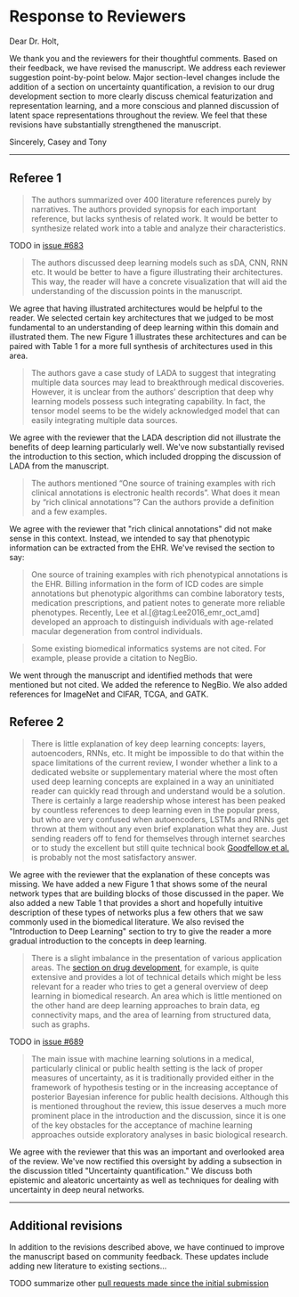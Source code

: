 # Response to Reviewers

Dear Dr. Holt,

We thank you and the reviewers for their thoughtful comments.
Based on their feedback, we have revised the manuscript.
We address each reviewer suggestion point-by-point below.
Major section-level changes include the addition of a section on uncertainty quantification, a revision to our drug development section to more clearly discuss chemical featurization and representation learning, and a more conscious and planned discussion of latent space representations throughout the review.
We feel that these revisions have substantially strengthened the manuscript.

Sincerely,
Casey and Tony

***

## Referee 1

> The authors summarized over 400 literature references purely by narratives.
The authors provided synopsis for each important reference, but lacks synthesis of related work.
It would be better to synthesize related work into a table and analyze their characteristics.

TODO in [issue #683](https://github.com/greenelab/deep-review/issues/683)

> The authors discussed deep learning models such as sDA, CNN, RNN etc.
It would be better to have a figure illustrating their architectures.
This way, the reader will have a concrete visualization that will aid the understanding of the discussion points in the manuscript.

We agree that having illustrated architectures would be helpful to the reader.
We selected certain key architectures that we judged to be most fundamental to an understanding of deep learning within this domain and illustrated them.
The new Figure 1 illustrates these architectures and can be paired with Table 1 for a more full synthesis of architectures used in this area.

> The authors gave a case study of LADA to suggest that integrating multiple data sources may lead to breakthrough medical discoveries.
However, it is unclear from the authors’ description that deep why learning models possess such integrating capability.
In fact, the tensor model seems to be the widely acknowledged model that can easily integrating multiple data sources.

We agree with the reviewer that the LADA description did not illustrate the benefits of deep learning particularly well.
We've now substantially revised the introduction to this section, which included dropping the discussion of LADA from the manuscript.

> The authors mentioned “One source of training examples with rich clinical annotations is electronic health records”.
What does it mean by “rich clinical annotations”? Can the authors provide a definition and a few examples.

We agree with the reviewer that "rich clinical annotations" did not make sense in this context.
Instead, we intended to say that phenotypic information can be extracted from the EHR.
We've revised the section to say:
> One source of training examples with rich phenotypical annotations is the EHR.
> Billing information in the form of ICD codes are simple annotations but phenotypic algorithms can combine laboratory tests, medication prescriptions, and patient notes to generate more reliable phenotypes.
> Recently, Lee et al.[@tag:Lee2016_emr_oct_amd] developed an approach to distinguish individuals with age-related macular degeneration from control individuals.

> Some existing biomedical informatics systems are not cited.
For example, please provide a citation to NegBio.

We went through the manuscript and identified methods that were mentioned but not cited.
We added the reference to NegBio.
We also added references for ImageNet and CIFAR, TCGA, and GATK.

## Referee 2

> There is little explanation of key deep learning concepts: layers, autoencoders, RNNs, etc.
It might be impossible to do that within the space limitations of the current review, I wonder whether a link to a dedicated website or supplementary material where the most often used deep learning concepts are explained in a way an uninitiated reader can quickly read through and understand would be a solution.
There is certainly a large readership whose interest has been peaked by countless references to deep learning even in the popular press, but who are very confused when autoencoders, LSTMs and RNNs get thrown at them without any even brief explanation what they are.
Just sending readers off to fend for themselves through internet searches or to study the excellent but still quite technical book [Goodfellow et al.](http://www.deeplearningbook.org/ "Deep Learning. Ian Goodfellow, Yoshua Bengio, Aaron Courville. 2016") is probably not the most satisfactory answer.

We agree with the reviewer that the explanation of these concepts was missing.
We have added a new Figure 1 that shows some of the neural network types that are building blocks of those discussed in the paper.
We also added a new Table 1 that provides a short and hopefully intuitive description of these types of networks plus a few others that we saw commonly used in the biomedical literature.
We also revised the "Introduction to Deep Learning" section to try to give the reader a more gradual introduction to the concepts in deep learning.

> There is a slight imbalance in the presentation of various application areas.
The [section on drug development](https://github.com/greenelab/deep-review/blob/v0.9-preprint/sections/05_treat.md#drug-development), for example, is quite extensive and provides a lot of technical details which might be less relevant for a reader who tries to get a general overview of deep learning in biomedical research.
An area which is little mentioned on the other hand are deep learning approaches to brain data, eg connectivity maps, and the area of learning from structured data, such as graphs.

TODO in [issue #689](https://github.com/greenelab/deep-review/issues/689)

> The main issue with machine learning solutions in a medical, particularly clinical or public health setting is the lack of proper measures of uncertainty, as it is traditionally provided either in the framework of hypothesis testing or in the increasing acceptance of posterior Bayesian inference for public health decisions.
Although this is mentioned throughout the review, this issue deserves a much more prominent place in the introduction and the discussion, since it is one of the key obstacles for the acceptance of machine learning approaches outside exploratory analyses in basic biological research.

We agree with the reviewer that this was an important and overlooked area of the review.
We've now rectified this oversight by adding a subsection in the discussion titled "Uncertainty quantification."
We discuss both epistemic and aleatoric uncertainty as well as techniques for dealing with uncertainty in deep neural networks.

***

## Additional revisions

In addition to the revisions described above, we have continued to improve the manuscript based on community feedback.
These updates include adding new literature to existing sections...

TODO summarize other [pull requests made since the initial submission](https://github.com/greenelab/deep-review/pulls?q=created%3A>2017-05-28%20is%3Apr%20)
